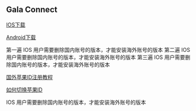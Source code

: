 ## Gala Connect
[IOS下载](https://itunes.apple.com/us/app/gala-connect/id1275406021?ls=1&mt=8)

[Android下载](https://github.com/galaconnect/android/raw/master/app.apk)

第一遍 IOS 用户需要删除国内账号的版本，才能安装海外账号的版本
第二遍 IOS 用户需要删除国内账号的版本，才能安装海外账号的版本
第三遍 IOS 用户需要删除国内账号的版本，才能安装海外账号的版本

[国外苹果ID注册教程](https://wangejiba.com/342.html)


[如何切换苹果ID](https://wangejiba.com/486.html)

IOS 用户需要删除国内账号的版本，才能安装海外账号的版本
   
